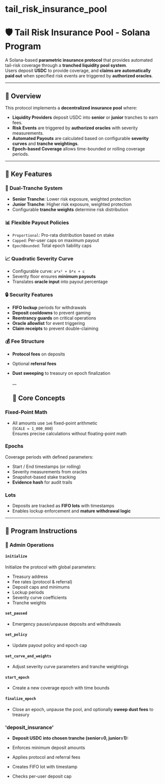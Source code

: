 # tail_risk_insurance_pool

# 🛡️ Tail Risk Insurance Pool - Solana Program

A Solana-based **parametric insurance protocol** that provides automated tail-risk coverage through a **tranched liquidity pool system**.  
Users deposit **USDC** to provide coverage, and **claims are automatically paid out** when specified risk events are triggered by **authorized oracles**.

---

## 📄 Overview

This protocol implements a **decentralized insurance pool** where:

- **Liquidity Providers** deposit USDC into **senior** or **junior** tranches to earn fees.
- **Risk Events** are triggered by **authorized oracles** with severity measurements.
- **Automated Payouts** are calculated based on configurable **severity curves** and **tranche weightings**.
- **Epoch-based Coverage** allows time-bounded or rolling coverage periods.

---


## 🔑 Key Features

### 🏦 Dual-Tranche System
- **Senior Tranche**: Lower risk exposure, weighted protection
- **Junior Tranche**: Higher risk exposure, weighted protection
- Configurable **tranche weights** determine risk distribution

### 📊 Flexible Payout Policies
- `Proportional`: Pro-rata distribution based on stake
- `Capped`: Per-user caps on maximum payout
- `EpochBounded`: Total epoch liability caps

### 📈 Quadratic Severity Curve
- Configurable curve: `a*x² + b*x + c`
- Severity floor ensures **minimum payouts**
- Translates **oracle input** into payout percentage

### 🔒 Security Features
- **FIFO lockup** periods for withdrawals
- **Deposit cooldowns** to prevent gaming
- **Reentrancy guards** on critical operations
- **Oracle allowlist** for event triggering
- **Claim receipts** to prevent double-claiming

### 💰 Fee Structure
- **Protocol fees** on deposits
- Optional **referral fees**
- **Dust sweeping** to treasury on epoch finalization

  __


  ## 🧮 Core Concepts

### Fixed-Point Math
- All amounts use `1e6` fixed-point arithmetic  
  (`SCALE = 1_000_000`)  
  Ensures precise calculations without floating-point math

### Epochs
Coverage periods with defined parameters:
- Start / End timestamps (or rolling)
- Severity measurements from oracles
- Snapshot-based stake tracking
- **Evidence hash** for audit trails

### Lots
- Deposits are tracked as **FIFO lots** with timestamps
- Enables lockup enforcement and **mature withdrawal logic**

---


## 🧾 Program Instructions

### 🔧 Admin Operations

#### `initialize`
Initialize the protocol with global parameters:
- Treasury address
- Fee rates (protocol & referral)
- Deposit caps and minimums
- Lockup periods
- Severity curve coefficients
- Tranche weights

#### `set_paused`
- Emergency pause/unpause deposits and withdrawals

#### `set_policy`
- Update payout policy and epoch cap

#### `set_curve_and_weights`
- Adjust severity curve parameters and tranche weightings

#### `start_epoch`
- Create a new coverage epoch with time bounds

#### `finalize_epoch`
- Close an epoch, unpause the pool, and optionally **sweep dust fees** to treasury

  
### 'deposit_insurance'
- **Deposit USDC into chosen tranche (senior=0, junior=1):**

- Enforces minimum deposit amounts
- Applies protocol and referral fees
- Creates FIFO lot with timestamp
- Checks per-user deposit cap
